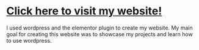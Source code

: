 # [Click here to visit my website!](https://www.stanleyjh.com)

I used wordpress and the elementor plugin to create my website. My main goal for creating this website was to showcase my projects and learn how to use wordpress.
